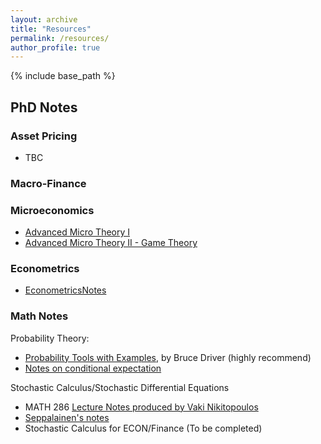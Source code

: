 ```yaml
---
layout: archive
title: "Resources"
permalink: /resources/
author_profile: true
---
```


{% include base_path %}

## PhD Notes

### Asset Pricing
+ TBC

### Macro-Finance

### Microeconomics
+ [Advanced Micro Theory I](https://felixmunozgarcia.com/econs-501/)
+ [Advanced Micro Theory II - Game Theory](https://felixmunozgarcia.com/econs-503/)

### Econometrics
+ [EconometricsNotes](../files/Notes/EconometricsNotes.pdf)

### Math Notes
Probability Theory:
+ [Probability Tools with Examples](https://mathweb.ucsd.edu/~bdriver/280_18-19_prob/Lecture_Notes/2018-19-Lecture%20Notes.pdf), by Bruce Driver (highly recommend)
+ [Notes on conditional expectation](../files/Notes/Notes_on_conditional_expectation.pdf)

Stochastic Calculus/Stochastic Differential Equations
+ MATH 286 [Lecture Notes produced by Vaki Nikitopoulos](https://sites.google.com/view/vakiniki/notes)
+ [Seppalainen's notes](https://people.math.wisc.edu/~tseppalainen/bookpage.html)
+ Stochastic Calculus for ECON/Finance (To be completed)
